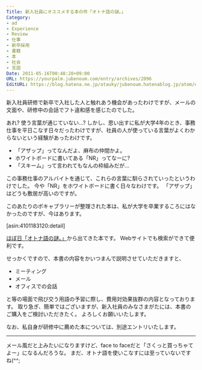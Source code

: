 ```yaml
---
Title: 新入社員にオススメする本の件「オトナ語の謎。」
Category:
- ad
- Experience
- Review
- 仕事
- 新卒採用
- 書籍
- 本
- 社会
- 言語
Date: 2011-05-16T00:48:28+09:00
URL: https://yourpalm.jubenoum.com/entry/archives/2096
EditURL: https://blog.hatena.ne.jp/atauky/jubenoum.hatenablog.jp/atom/entry/6653458415120887422
---
```


新入社員研修で新卒で入社した人と触れあう機会があったわけですが、メールの文面や、研修中の会話でフト違和感を感じたのでした。

あれ? 使う言葉が通じていない…?
しかし、思い出すに私が大学4年のとき、事務仕事を平日こなす日々だったわけですが、社員の人が使っている言葉がよくわからないという経験があったわけです。

<ul>
        <li>「アザップ」ってなんだよ、麻布の仲間かよ。</li>
        <li>ホワイトボードに書いてある「NR」ってなーに?</li>
        <li>「スキーム」って言われてもなんの枠組みだが…</li>
</ul>

この事務仕事のアルバイトを通じて、これらの言葉に馴らされていったというわけでした。
今や「NR」をホワイトボードに書く日々なわけです。
「アザップ」はどうも敷居が高いのですが。

<!--more-->


このあたりのボキャブラリーが整理された本は、私が大学を卒業するころにはなかったのですが、今はあります。

[asin:4101183120:detail]

<a href="http://www.1101.com/otona/index.html">ほぼ日「オトナ語の謎。」</a>から出てきた本です。
Webサイトでも検索ができて便利です。

せっかくですので、本書の内容をかいつまんで説明させていただきますと、
<ul>
	<li>ミーティング</li>
	<li>メール</li>
	<li>オフィスでの会話</li>
</ul>
と等の場面で飛び交う用語の予習に際し、費用対効果抜群の内容となっております。
取り急ぎ、簡単ではございますが、新入社員のみなさまがたには、本書のご購入をご検討いただきたく。
よろしくお願いいたします。

なお、私自身が研修中に薦めた本については、別途エントリいたします。

<hr />

メール風だと上みたいになりますけど、face to faceだと「さくっと買っちゃてよー」になるんだろうな。
まだ、オトナ語を使いこなすには至っていないですね(^^;
